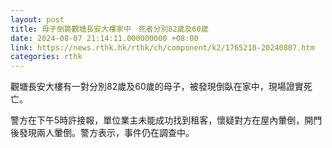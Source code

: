 ```yaml
---
layout: post
title: 母子倒斃觀塘長安大樓家中　死者分別82歲及60歲　　
date: 2024-08-07 21:14:11.000000000 +08:00
link: https://news.rthk.hk/rthk/ch/component/k2/1765210-20240807.htm
categories: rthk
---
```


觀塘長安大樓有一對分別82歲及60歲的母子，被發現倒臥在家中，現場證實死亡。

警方在下午5時許接報，單位業主未能成功找到租客，懷疑對方在屋內暈倒，開門後發現兩人暈倒。警方表示，事件仍在調查中。
